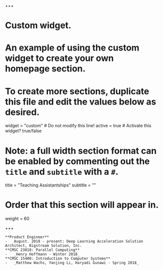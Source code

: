 +++
# Custom widget.
# An example of using the custom widget to create your own homepage section.
# To create more sections, duplicate this file and edit the values below as desired.
widget = "custom"  # Do not modify this line!
active = true  # Activate this widget? true/false

# Note: a full width section format can be enabled by commenting out the `title` and `subtitle` with a `#`.
title = "Teaching Assistantships"
subtitle = ""

# Order that this section will appear in.
weight = 60

+++

	**Product Engineer**
	-	August. 2018 - present: Deep Learning Acceleration Solution Architect, Bigstream Solution, Inc.
	**CMSC 23010: Parallel Computing**
	-	_Henry Hoffmann - Winter 2018_
	**CMSC 15400: Introduction to Computer Systems**
	-	_Matthew Wachs, Yanjing Li, Haryadi Gunawi - Spring 2018_
